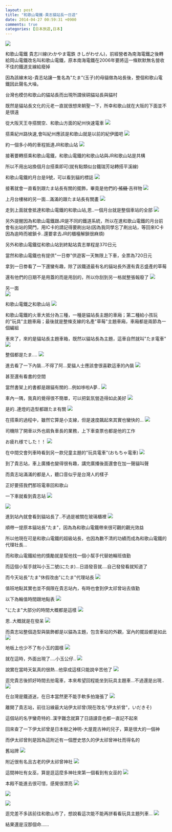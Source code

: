 ```yaml
---
layout: post
title: "和歌山電鐵-貴志貓站長一日遊"
date: 2014-04-27 00:59:31 +0900
comments: true
categories: [日本旅遊,日本]
---
```

![](http://pcdn1.rimg.tw/photos/4424803_3arnze5_l.jpg)

<!-- more -->

和歌山電鐵 貴志川線(わかやま電鉄 きしがわせん)，前經營者為南海電鐵之後轉給岡山電鐵改名叫和歌山電鐵，原本南海電鐵在2006年要將這一條默默無名營收不佳的鐵道支線給廢掉 

因為該線末站-貴志站讓一隻名為"たま"(玉子)的母貓做為站長後，整個和歌山電鐵因此聲名大噪。

台灣也模仿和歌山的貓站長而出現所謂侯硐貓站長與貓村

既然是貓站長文化的元老一直就很想來朝聖一下，所幸和歌山就在大阪的下面並不是很遠

從大阪天王寺搭關空、和歌山方面的紀州快速電車
![](http://pcdn1.rimg.tw/photos/4424730_l2q2dp3_l.jpg)

搭乘紀州路快速,會叫紀州應該是和歌山就是以前的紀伊國吧
![](http://pcdn1.rimg.tw/photos/4424732_4pjq6so_l.jpg)

約一個多小時的車程抵達JR和歌山站
![](http://pcdn1.rimg.tw/photos/4424731_kre2ld9_l.jpg)

接著要轉搭乘和歌山電鐵，和歌山電鐵的和歌山站與JR和歌山站是共構

所以不用出站換個月台搭乘即可(就有點類似台鐵瑞芳站轉搭平溪線)

和歌山電鐵的月台是9號，可以看到貓的標誌
![](http://pcdn1.rimg.tw/photos/4424734_ggly1na_l.jpg)

接著就會一直看到跟たま站長有關的擺飾，畢竟是他們的<del> 搖錢 </del>吉祥物
![](http://pcdn1.rimg.tw/photos/4424735_moi3xna_l.jpg)

上月台樓梯的另一面...滿滿的跟たま站長有關畫
![](http://pcdn1.rimg.tw/photos/4424736_z1wtwjt_l.jpg)

走到上面就會抵達和歌山電鐵的和歌山站,恩..一個月台就是整個車站的全部
![](http://pcdn1.rimg.tw/photos/4424737_6qxncsr_l.jpg)

另外提醒因為和歌山電鐵跟JR是不同的鐵道系統，所以在進和歌山電鐵的月台前會有出站的閘門，用IC卡的請記得要刷出站(因為我同學忘了刷出站，等回來IC卡因為逾時而被鎖卡..還要拿去JR的櫃檯解鎖很麻煩)  

另外和歌山電鐵從和歌山站到終點站貴志單程是370日元

當然和歌山電鐵也有提供"一日劵"供遊客一天無限上下車，全票為720日元

拿到一日劵看了一下還蠻有趣，除了該鐵道最有名的貓站長外還有貴志盛產的草莓

還有他們的日期不是用蓋的而是用刮的，所以你刮到另一格就整張報廢了
![](http://pcdn1.rimg.tw/photos/4424739_gdhjrgg_l.jpg)

另一面    
![](http://pcdn1.rimg.tw/photos/4424740_nny3cjj_l.jpg)

和歌山電鐵之和歌山站
![](http://pcdn1.rimg.tw/photos/4424738_jalhjs_l.jpg)

和歌山電鐵的火車大抵分為三種，一種是貓站長主題的車廂；第二種給小孩玩的"玩具"主題車廂；最後就是整條支線的名產"草莓"主題車廂，車廂都是兩節為一個編組

車來了，來的是貓站長主題車箱，既然以貓站長為主題，這車自然就叫"たま電車"
![](http://pcdn1.rimg.tw/photos/4424741_p0kx7pq_l.jpg)

整個都是たま....
![](http://pcdn1.rimg.tw/photos/4424742_ix6zzmw_l.jpg)

進去看了一下內裝...不得了阿...愛貓人士應該會很喜歡這車的內裝
![](http://pcdn1.rimg.tw/photos/4424743_xmpggr7_l.jpg)

甚至還有看書的空間

當然書架上的書都是跟貓有關的...例如哆啦A夢..
![](http://pcdn1.rimg.tw/photos/4424748_ve25bv4_l.jpg)

車內一隅，我真的覺得很不簡單，可以把氣氛營造得如此美好
![](http://pcdn1.rimg.tw/photos/4424745_7nncjhu_l.jpg)

是的..連燈的造型都跟たま有關
![](http://pcdn1.rimg.tw/photos/4424753_co8xc9t_l.jpg)

在搭乘的過程中，雖然它算是小支線，但是速度飆起來其實也蠻快的...
![](http://pcdn1.rimg.tw/photos/4424754_vnniks0_l.jpg)

司機除了開車以外也肩負車長的業務，上下車查票也都是他的工作

お疲れ様でした！！
![](http://pcdn1.rimg.tw/photos/4424755_fmmnizx_l.jpg)


在中間交會列車時看到另一款兒童主題的"玩具電車"(おもちゃ電車)
![](http://pcdn1.rimg.tw/photos/4424752_lobobgn_l.jpg)

到了貴志站，車上廣播也變得很有趣，講完廣播後面還會在加一聲貓叫聲

而貴志站滿滿的都是人，聽口音似乎是台灣人的樣子

正好要搭我們那班電車回和歌山

一下車就看到貴志站
![](http://pcdn1.rimg.tw/photos/4424757_ggjvfon_l.jpg)

![](http://pcdn1.rimg.tw/photos/4424760_dwk6eug_l.jpg)

進到站內就會看到貓站長了..不過是被關在玻璃櫃裡
![](http://pcdn1.rimg.tw/photos/4424758_f0daugq_l.jpg)

順帶一提原本貓站長"たま"，因為為和歌山電鐵帶來很可觀的觀光效益

所以他現在可是和歌山電鐵的超級站長，也因為數不清的功績而成為和歌山電鐵的代理社長...

而和歌山電鐵給他的獎勵就是幫他找一個小幫手代替她輪班值勤

而這個小幫手就叫小玉二號(にたま)...日語發音就....自己發發看就知道了

而今天站長"たま"休假改由"にたま"代理站長
![](http://pcdn1.rimg.tw/photos/4424759_2s6nvdm_l.jpg)

值班地點其實也並不侷限在貴志站內，有時也會到伊太祁曾站去值勤

以下為輪值時間跟地點表
![](http://pcdn1.rimg.tw/photos/4424777_iux8s1u_l.jpg)

"にたま"大部分的時間大概都是這樣
![](http://pcdn1.rimg.tw/photos/4424774_ymmc1dk_l.jpg)

恩..大概就是在發呆
![](http://pcdn1.rimg.tw/photos/4424773_ke0nrmr_l.jpg)

而貴志站整個造型與裝飾都是以貓為主題，包含車站的外觀，室內的擺設都是如此
![](http://pcdn1.rimg.tw/photos/4424761_1epwmys_l.jpg)

地板上也少不了有小玉的圖樣
![](http://pcdn1.rimg.tw/photos/4424775_paubivw_l.jpg)

就在這時，外面出現了....小玉公仔..
![](http://pcdn1.rimg.tw/photos/4424763_xf4z127_l.jpg)

說實在當時天氣真的很熱...他穿成這樣只能說辛苦他了
![](http://pcdn1.rimg.tw/photos/4424772_xft1xgd_l.jpg)

逛完貴志後抓好時間去拍電車，本來希望回程能坐到玩具主題車...不過還是出現..
![](http://pcdn1.rimg.tw/photos/4424778_gkkg12n_l.jpg)

在台灣是鐵道迷，在日本當然更不能手軟多拍幾張了
![](http://pcdn1.rimg.tw/photos/4424804_fdq6f48_l.jpg)

離開了貴志站，前往沿線最大站伊太祁曾(現在改名"伊太祈曾"，いだきそ)

這個站的名字蠻奇特的..漢字難念就算了日語讀音也都一直記不起來

回來查了一下伊太祁曾是日本樹之神明-大屋毘古神的兒子，算是很大的一個神

而伊太祁曾則是因為這附近有一個歷史悠久的伊太祁曾神社而得名的

舊站牌
![](http://pcdn1.rimg.tw/photos/4424780_rmnzrrr_l.jpg)

附近很有名且古老的伊太祁曾神社
![](http://pcdn1.rimg.tw/photos/4424782_202jrnu_l.jpg)

這間神社有女巫，算是逛這麼多神社來第一個看到有女巫的
![](http://pcdn1.rimg.tw/photos/4424788_f27m7lk_l.jpg)

本殿不能進去很可惜，感覺很漂亮
![](http://pcdn1.rimg.tw/photos/4424786_kbpssef_l.jpg)

![](http://pcdn1.rimg.tw/photos/4424787_ulteuzu_l.jpg)

![](http://pcdn1.rimg.tw/photos/4424790_nc4jpmk_l.jpg)

逛完差不多該前往和歌山市了，想說看這次能不能再拼看看玩具主題列車...
![](http://pcdn1.rimg.tw/photos/4424779_mrblmio_l.jpg)

結果還是沒那個命......
